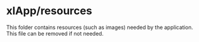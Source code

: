 # xlApp/resources

This folder contains resources (such as images) needed by the application. This file can
be removed if not needed.
